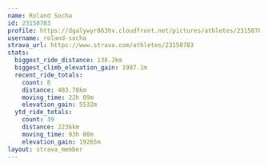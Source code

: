 ```yaml
---
name: Roland Socha
id: 23150783
profile: https://dgalywyr863hv.cloudfront.net/pictures/athletes/23150783/14745672/4/large.jpg
username: roland-socha
strava_url: https://www.strava.com/athletes/23150783
stats:
  biggest_ride_distance: 138.2km
  biggest_climb_elevation_gain: 1987.1m
  recent_ride_totals:
    count: 8
    distance: 483.78km
    moving_time: 22h 09m
    elevation_gain: 5532m
  ytd_ride_totals:
    count: 39
    distance: 2236km
    moving_time: 93h 00m
    elevation_gain: 19265m
layout: strava_member
--- 
```

